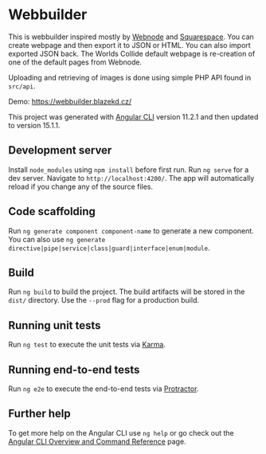 # Webbuilder

This is webbuilder inspired mostly by [Webnode](webnode.cz) and [Squarespace](squarespace.com). You can create webpage and then export it to JSON or HTML. You can also import exported JSON back. The Worlds Collide default webpage is re-creation of one of the default pages from Webnode.   

Uploading and retrieving of images is done using simple PHP API found in `src/api`.


Demo: https://webbuilder.blazekd.cz/


This project was generated with [Angular CLI](https://github.com/angular/angular-cli) version 11.2.1 and then updated to version 15.1.1.

## Development server


Install `node_modules` using `npm install` before first run.
Run `ng serve` for a dev server. Navigate to `http://localhost:4200/`. The app will automatically reload if you change any of the source files.

## Code scaffolding

Run `ng generate component component-name` to generate a new component. You can also use `ng generate directive|pipe|service|class|guard|interface|enum|module`.

## Build

Run `ng build` to build the project. The build artifacts will be stored in the `dist/` directory. Use the `--prod` flag for a production build.

## Running unit tests

Run `ng test` to execute the unit tests via [Karma](https://karma-runner.github.io).

## Running end-to-end tests

Run `ng e2e` to execute the end-to-end tests via [Protractor](http://www.protractortest.org/).

## Further help

To get more help on the Angular CLI use `ng help` or go check out the [Angular CLI Overview and Command Reference](https://angular.io/cli) page.
